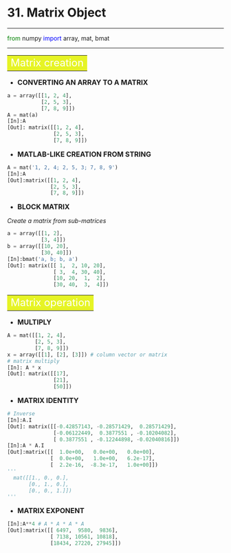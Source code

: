 # 31. Matrix Object
-------------------

<font color="green">from</font> numpy <font color="blue">import</font> array, mat, bmat

--------------------

**<table><tr><td bgcolor=#e6f425><font color="white" size=5>Matrix  creation</font></td></tr></table>**

- **<font size=3>CONVERTING AN ARRAY TO A MATRIX</font>**

```python
a = array([[1, 2, 4],
           [2, 5, 3],
           [7, 8, 9]])
A = mat(a)
[In]:A
[Out]: matrix([[1, 2, 4],
               [2, 5, 3],
               [7, 8, 9]])
```

- **<font size=3>MATLAB-LIKE CREATION FROM STRING</font>**

```python
A = mat('1, 2, 4; 2, 5, 3; 7, 8, 9')
[In]:A
[Out]:matrix([[1, 2, 4],
              [2, 5, 3],
              [7, 8, 9]])
```

- **<font size=3>BLOCK MATRIX</font>**

*Create a matrix from sub-matrices*

```python
a = array([[1, 2],
           [3, 4]])
b = array([[10, 20],
           [30, 40]])
[In]:bmat('a, b; b, a')
[Out]: matrix([[ 1,  2, 10, 20],
               [ 3,  4, 30, 40],
               [10, 20,  1,  2],
               [30, 40,  3,  4]])
```

**<table><tr><td bgcolor=#e6f425><font color="white" size=5>Matrix operation</font></td></tr></table>**

- **<font size=3>MULTIPLY</font>**

```python
A = mat([[1, 2, 4],
         [2, 5, 3],
         [7, 8, 9]])
x = array([[1], [2], [3]]) # column vector or matrix
# matrix multiply
[In]: A * x
[Out]: matrix([[17],
               [21],
               [50]])
```

- **<font size=3>MATRIX IDENTITY</font>**

```python
# Inverse
[In]:A.I
[Out]: matrix([[-0.42857143, -0.28571429,  0.28571429],
               [-0.06122449,  0.3877551 , -0.10204082],
               [ 0.3877551 , -0.12244898, -0.02040816]])
[In]:A * A.I
[Out]:matrix([[  1.0e+00,   0.0e+00,   0.0e+00],
              [  0.0e+00,   1.0e+00,   6.2e-17],
              [  2.2e-16,  -8.3e-17,   1.0e+00]])
'''
  mat([[1., 0., 0.],
       [0., 1., 0.],
       [0., 0., 1.]])
'''
```

- **<font size=3>MATRIX EXPONENT</font>**

```python
[In]:A**4 # A * A * A * A
[Out]:matrix([[ 6497,  9580,  9836],
              [ 7138, 10561, 10818],
              [18434, 27220, 27945]])
```

